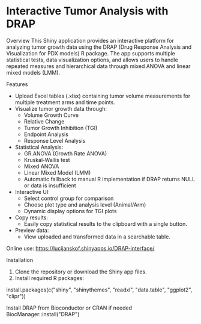 # Interactive Tumor Analysis with DRAP

Overview
This Shiny application provides an interactive platform for analyzing tumor growth data using the DRAP (Drug Response Analysis and Visualization for PDX models) R package. The app supports multiple statistical tests, data visualization options, and allows users to handle repeated measures and hierarchical data through mixed ANOVA and linear mixed models (LMM).  


Features

- Upload Excel tables (.xlsx) containing tumor volume measurements for multiple treatment arms and time points.  
- Visualize tumor growth data through:
  - Volume Growth Curve
  - Relative Change
  - Tumor Growth Inhibition (TGI)
  - Endpoint Analysis
  - Response Level Analysis  
- Statistical Analysis:
  - GR.ANOVA (Growth Rate ANOVA)
  - Kruskal-Wallis test
  - Mixed ANOVA
  - Linear Mixed Model (LMM)
  - Automatic fallback to manual R implementation if DRAP returns NULL or data is insufficient  
- Interactive UI:
  - Select control group for comparison
  - Choose plot type and analysis level (Animal/Arm)
  - Dynamic display options for TGI plots  
- Copy results:
  - Easily copy statistical results to the clipboard with a single button.  
- Preview data:
  - View uploaded and transformed data in a searchable table.  

Online use:
https://lucijanskof.shinyapps.io/DRAP-interface/

Installation

1. Clone the repository or download the Shiny app files.  
2. Install required R packages:

install.packages(c("shiny", "shinythemes", "readxl", "data.table", "ggplot2", "clipr"))

 Install DRAP from Bioconductor or CRAN if needed
 BiocManager::install("DRAP")
